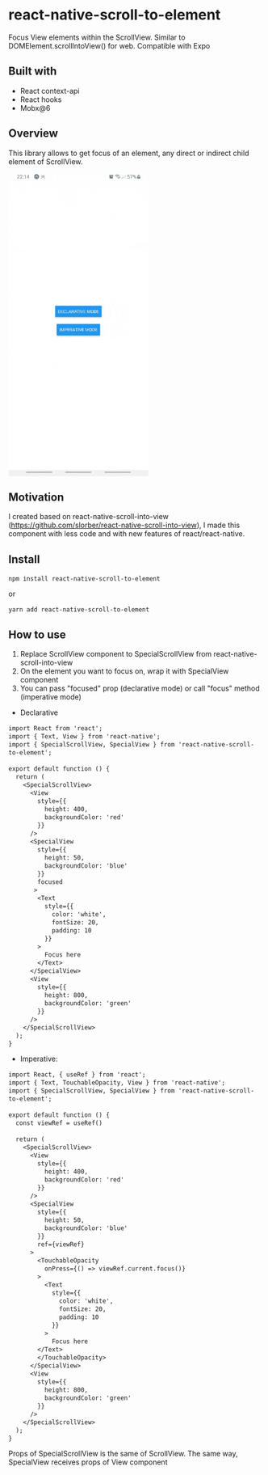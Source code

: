
# react-native-scroll-to-element

Focus View elements within the ScrollView. Similar to DOMElement.scrollIntoView() for web. Compatible with Expo

## Built with

- React context-api
- React hooks
- Mobx@6

## Overview

This library allows to get focus of an element, any direct or indirect child element of ScrollView.

<img align="center" alt="preview" height="600px" src="./assets/demo.gif" />


## Motivation

I created based on react-native-scroll-into-view (https://github.com/slorber/react-native-scroll-into-view), I made this component with less code and with new features of react/react-native.


## Install

```
npm install react-native-scroll-to-element
```
or
```
yarn add react-native-scroll-to-element
```

## How to use

1. Replace ScrollView component to SpecialScrollView from react-native-scroll-into-view
2. On the element you want to focus on, wrap it with SpecialView component
3. You can pass "focused" prop (declarative mode) or call "focus" method (imperative mode)

- Declarative
```tsx
import React from 'react';
import { Text, View } from 'react-native';
import { SpecialScrollView, SpecialView } from 'react-native-scroll-to-element';

export default function () {
  return (
    <SpecialScrollView>
      <View
        style={{
          height: 400,
          backgroundColor: 'red'
        }}
      />
      <SpecialView
        style={{
          height: 50,
          backgroundColor: 'blue'
        }}
        focused
       >
        <Text 
          style={{
            color: 'white',
            fontSize: 20,
            padding: 10
          }}
        >
          Focus here
        </Text>
      </SpecialView>
      <View
        style={{
          height: 800,
          backgroundColor: 'green'
        }}
      />
    </SpecialScrollView>
  );
}

```

- Imperative:

```tsx
import React, { useRef } from 'react';
import { Text, TouchableOpacity, View } from 'react-native';
import { SpecialScrollView, SpecialView } from 'react-native-scroll-to-element';

export default function () {
  const viewRef = useRef()

  return (
    <SpecialScrollView>
      <View
        style={{
          height: 400,
          backgroundColor: 'red'
        }}
      />
      <SpecialView
        style={{
          height: 50,
          backgroundColor: 'blue'
        }}
        ref={viewRef}
      >
        <TouchableOpacity
          onPress={() => viewRef.current.focus()}
        >
          <Text
            style={{
              color: 'white',
              fontSize: 20,
              padding: 10
            }}
          >
            Focus here
        </Text>
        </TouchableOpacity>
      </SpecialView>
      <View
        style={{
          height: 800,
          backgroundColor: 'green'
        }}
      />
    </SpecialScrollView>
  );
}

```

Props of SpecialScrollView is the same of ScrollView. The same way, SpecialView receives props of View component
